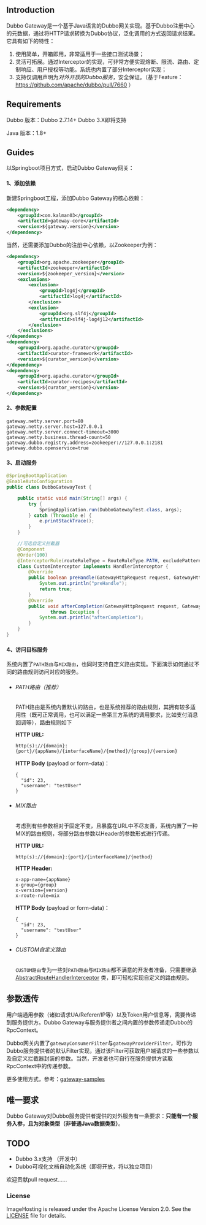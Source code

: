 ## Introduction

Dubbo Gateway是一个基于Java语言的Dubbo网关实现。基于Dubbo注册中心的元数据，通过将HTTP请求转换为Dubbo协议，泛化调用的方式返回请求结果。它具有如下的特性：

1. 使用简单，开箱即用，非常适用于一些接口测试场景；
2. 灵活可拓展。通过Interceptor的实现，可非常方便实现熔断、限流、路由、定制响应、用户授权等功能。系统也内置了部分Interceptor实现；
3. 支持仅调用声明为*对外开放的Dubbo服务*，安全保证。（基于Feature：https://github.com/apache/dubbo/pull/7660 ）

## Requirements

Dubbo 版本：Dubbo 2.7.14+  Dubbo 3.X即将支持

Java 版本：1.8+

## Guides

以Springboot项目方式，启动Dubbo Gateway网关：

#### 1、添加依赖

新建Springboot工程，添加Dubbo Gateway的核心依赖：

```xml
<dependency>
	<groupId>com.kalman03</groupId>
	<artifactId>gateway-core</artifactId>
	<version>${gateway.version}</version>
</dependency>
```
当然，还需要添加Dubbo的注册中心依赖，以Zookeeper为例：

```xml
<dependency>
	<groupId>org.apache.zookeeper</groupId>
	<artifactId>zookeeper</artifactId>
	<version>${zookeeper_version}</version>
	<exclusions>
		<exclusion>
			<groupId>log4j</groupId>
			<artifactId>log4j</artifactId>
		</exclusion>
		<exclusion>
			<groupId>org.slf4j</groupId>
			<artifactId>slf4j-log4j12</artifactId>
		</exclusion>
	</exclusions>
</dependency>
<dependency>
	<groupId>org.apache.curator</groupId>
	<artifactId>curator-framework</artifactId>
	<version>${curator_version}</version>
</dependency>
<dependency>
	<groupId>org.apache.curator</groupId>
	<artifactId>curator-recipes</artifactId>
	<version>${curator_version}</version>
</dependency>
```

#### 2、参数配置

```properties
gateway.netty.server.port=80
gateway.netty.server.host=127.0.0.1
gateway.netty.server.connect-timeout=3000
gateway.netty.business.thread-count=50
gateway.dubbo.registry.address=zookeeper://127.0.0.1:2181
gateway.dubbo.openservice=true
```

#### 3、启动服务

```java
@SpringBootApplication
@EnableAutoConfiguration
public class DubboGatewayTest {

	public static void main(String[] args) {
		try {
			SpringApplication.run(DubboGatewayTest.class, args);
		} catch (Throwable e) {
			e.printStackTrace();
		}
	}

    //可选自定义拦截器
	@Component
	@Order(100)
	@InterceptorRule(routeRuleType = RouteRuleType.PATH, excludePatterns = { "/api/**" })
	class CustomInterceptor implements HandlerInterceptor {
		@Override
		public boolean preHandle(GatewayHttpRequest request, GatewayHttpResponse response) throws Exception {
			System.out.println("preHandle");
			return true;
		}
		@Override
		public void afterCompletion(GatewayHttpRequest request, GatewayHttpResponse response, Exception ex)
				throws Exception {
			System.out.println("afterCompletion");
		}
	}
}
```



#### 4、访问目标服务

系统内置了`PATH路由`与`MIX路由`，也同时支持自定义路由实现。下面演示如何通过不同的路由规则访问对应的服务。

- ###### PATH路由（推荐）

  PATH路由是系统内置默认的路由，也是系统推荐的路由规则，其拥有较多适用性（既可正常调用，也可以满足一些第三方系统的调用要求，比如支付消息回调等），路由规则如下

  **HTTP URL:**

  ```api
  http(s)://{domain}:{port}/{appName}/{interfaceName}/{method}/{group}/{version}
  ```

   **HTTP Body** (payload or form-data)：

  ```
  {
    "id": 23,
    "username": "testUser"
  }
  ```

- ###### MIX路由

  考虑到有些参数相对于固定不变，且暴露在URL中不尽友善，系统内置了一种MIX的路由规则，将部分路由参数以Header的参数形式进行传递。

  **HTTP URL:**
  
  ```api
  http(s)://{domain}:{port}/{interfaceName}/{method}
  ```

   **HTTP Header:**
  
  ```api
  x-app-name={appName}
  x-group={group}
  x-version={version}
  x-route-rule=mix
  ```
  
   **HTTP Body** (payload or form-data)：
  
  ```
  {
    "id": 23,
    "username": "testUser"
  }
  ```
  
- ###### CUSTOM自定义路由
  
  `CUSTOM路由`专为一些对`PATH路由`与`MIX路由`都不满意的开发者准备，只需要继承[AbstractRouteHandlerInterceptor](https://github.com/jingxiang/dubbo-gateway/blob/main/gateway-core/src/main/java/com/kalman03/gateway/interceptor/AbstractRouteHandlerInterceptor.java) 类，即可轻松实现自定义的路由规则。
  

## 参数透传

用户端通用参数（诸如请求UA/Referer/IP等）以及Token用户信息等，需要传递到服务提供方。Dubbo Gateway与服务提供者之间内置的参数传递走Dubbo的RpcContext。

Dubbo网关内置了`gatewayConsumerFilter`与`gatewayProviderFilter`，可作为Dubbo服务提供者的默认Filter实现，通过该Filter可获取用户端请求的一些参数以及自定义拦截器封装的参数。当然，开发者也可自行在服务提供方读取RpcContext中的传递参数。

更多使用方式，参考：[gateway-samples](https://github.com/jingxiang/dubbo-gateway/tree/main/gateway-samples/src/main/java/com/kalman03/gateway/samples)

## 唯一要求

Dubbo Gateway对Dubbo服务提供者提供的对外服务有一条要求：**只能有一个服务入参，且为对象类型（非普通Java数据类型）**。


## TODO

- Dubbo 3.x支持 （开发中）
- Dubbo可视化文档自动化系统（即将开放，将以独立项目）

欢迎贡献pull request......

### License

ImageHosting is released under the Apache License Version 2.0. See the [LICENSE](https://github.com/jingxiang/dubbo-gateway/blob/master/LICENSE) file for details.





